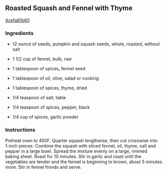 ## Roasted Squash and Fennel with Thyme

[4cefa61b60](https://recipeland.com/recipe/v/roasted-squash-fennel-thyme-49790)

### Ingredients

 - 12 ounce of seeds, pumpkin and squash seeds, whole, roasted, without salt

 - 1 1/2 cup of fennel, bulb, raw

 - 1 tablespoon of spices, fennel seed

 - 1 tablespoon of oil, olive, salad or cooking

 - 1 tablespoon of spices, thyme, dried

 - 1/4 teaspoon of salt, table

 - 1/4 teaspoon of spices, pepper, black

 - 1/4 cup of spices, garlic powder

### Instructions

Preheat oven to 450F. Quarter squash lengthwise, then cut crosswise into 1-inch pieces. Combine the squash with sliced fennel, oil, thyme, salt and pepper in a large bowl. Spread the mixture evenly on a large, rimmed baking sheet. Roast for 10 minutes. Stir in garlic and roast until the vegetables are tender and the fennel is beginning to brown, about 5 minutes more. Stir in fennel fronds and serve.